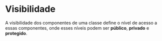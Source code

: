 # Visibilidade

A visibilidade dos componentes de uma classe define o nível de acesso a essas componentes, onde esses níveis podem ser **público**, **privado** e **protegido**.